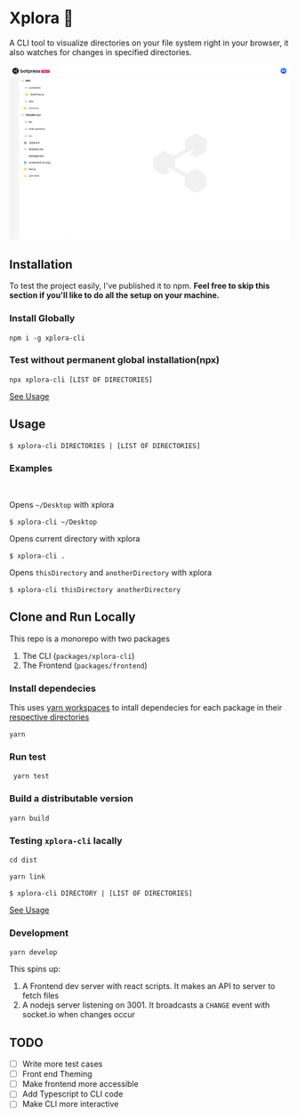 # Xplora 🍄

A CLI tool to visualize directories on your file system right in your browser, it also watches for changes in specified directories.

![Xplora](./.github/screenshot-01.png)

## Installation

To test the project easily, I've published it to npm. **Feel free to skip this section if you'll like to do all the setup on your machine.**

### Install Globally

```
npm i -g xplora-cli
```

### Test without permanent global installation(npx)

```
npx xplora-cli [LIST OF DIRECTORIES]
```

[See Usage](#usage)

## Usage

```
$ xplora-cli DIRECTORIES | [LIST OF DIRECTORIES]
```

### Examples

<br/>

Opens `~/Desktop` with xplora

```
$ xplora-cli ~/Desktop
```

Opens current directory with xplora

```
$ xplora-cli .
```

Opens `thisDirectory` and `anotherDirectory` with xplora

```
$ xplora-cli thisDirectory anotherDirectory
```

## Clone and Run Locally

This repo is a monorepo with two packages

1.  The CLI (`packages/xplora-cli`)
2.  The Frontend (`packages/frontend`)

### Install dependecies

This uses [yarn workspaces](https://classic.yarnpkg.com/lang/en/docs/workspaces/) to intall dependecies for each package in their [respective directories](https://classic.yarnpkg.com/blog/2018/02/15/nohoist/)

```
yarn
```

### Run test

```
 yarn test
```

### Build a distributable version

```
yarn build
```

### Testing `xplora-cli` lacally

```
cd dist
```

```
yarn link
```

```
$ xplora-cli DIRECTORY | [LIST OF DIRECTORIES]
```

[See Usage](#usage)

### Development

```
yarn develop
```

This spins up:

1. A Frontend dev server with react scripts. It makes an API to server to fetch files
2. A nodejs server listening on 3001. It broadcasts a `CHANGE` event with socket.io when changes occur

## TODO

- [ ] Write more test cases
- [ ] Front end Theming
- [ ] Make frontend more accessible
- [ ] Add Typescript to CLI code
- [ ] Make CLI more interactive

